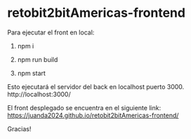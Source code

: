 # retobit2bitAmericas-frontend

Para ejecutar el front en local: 

1. npm i

1. npm run build

2. npm start

Esto ejecutará el servidor del back en localhost puerto 3000. 
http://localhost:3000/

El front desplegado se encuentra en el siguiente link: https://juanda2024.github.io/retobit2bitAmericas-frontend/ 

Gracias!

